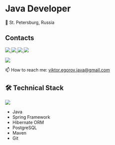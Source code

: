 <h1>Java Developer</h1>
<p>
📍 St. Petersburg, Russia

<h2>Contacts</h2>
<p>
<a href="https://github.com/remowilliamsss/">
    <img src="https://skillicons.dev/icons?i=github&theme=dark"/>
<a/>
<a href="https://www.linkedin.com/in/viktor-egorov/">
    <img src="https://skillicons.dev/icons?i=linkedin&theme=dark"/>
<a/>
<a href="https://twitter.com/viktor_egorovvv">
    <img src="https://skillicons.dev/icons?i=twitter&theme=dark"/>
<a href="https://www.instagram.com/remo_williamsss">
    <img src="https://skillicons.dev/icons?i=instagram&theme=dark"/>
<a/>
<p>
<a href="https://t.me/remo_williamsss">
    <img src="https://img.shields.io/badge/Telegram-2CA5E0?style=for-the-badge&logo=telegram&logoColor=white"/>
</a>
<p>
📫 How to reach me: <a href='mailto:viktor.egorov.java@gmail.com'>viktor.egorov.java@gmail.com</a>
<p>

## 🛠 Technical Stack

<p>
  <a href="https://skillicons.dev">
    <img src="https://skillicons.dev/icons?i=java,spring,hibernate,postgresql,maven,git" />
  </a>
</p>

*   Java
*   Spring Framework
*   Hibernate ORM
*   PostgreSQL
*   Maven
*   Git

